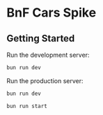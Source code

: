 # BnF Cars Spike

## Getting Started

Run the development server:

```bash
bun run dev
```

Run the production server:

```bash
bun run dev

bun run start
```
